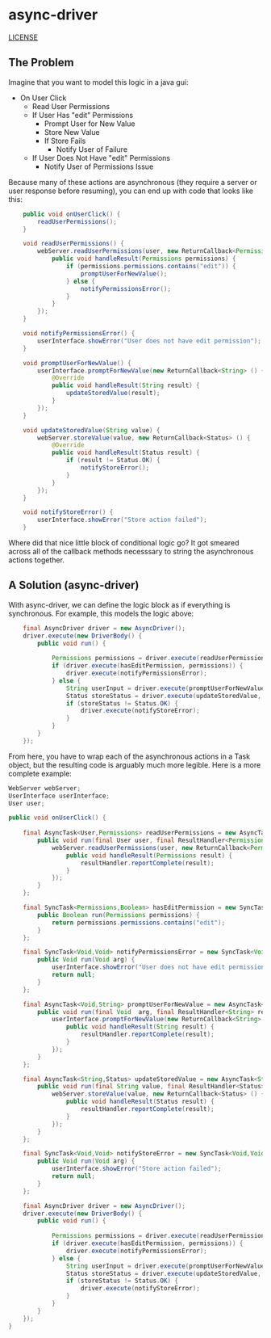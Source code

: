 async-driver
====================

[LICENSE](LICENSE.md)


The Problem
--------------------

Imagine that you want to model this logic in a java gui:

* On User Click
	* Read User Permissions
	* If User Has "edit" Permissions
		* Prompt User for New Value
		* Store New Value
		* If Store Fails
			* Notify User of Failure
	* If User Does Not Have "edit" Permissions
		* Notify User of Permissions Issue

Because many of these actions are asynchronous (they require a server or user response before resuming), you can end up with code that looks like this:

```java
	public void onUserClick() {
		readUserPermissions();
	}

	void readUserPermissions() {
		webServer.readUserPermissions(user, new ReturnCallback<Permissions> () {
			public void handleResult(Permissions permissions) {
				if (permissions.permissions.contains("edit")) {
					promptUserForNewValue();
				} else {
					notifyPermissionsError();
				}
			}
		});
	}

	void notifyPermissionsError() {
		userInterface.showError("User does not have edit permission");
	}

	void promptUserForNewValue() {
		userInterface.promptForNewValue(new ReturnCallback<String> () {
			@Override
			public void handleResult(String result) {
				updateStoredValue(result);
			}
		});
	}

	void updateStoredValue(String value) {
		webServer.storeValue(value, new ReturnCallback<Status> () {
			@Override
			public void handleResult(Status result) {
				if (result != Status.OK) {
					notifyStoreError();
				}
			}
		});
	}

	void notifyStoreError() {
		userInterface.showError("Store action failed");
	}
```

Where did that nice little block of conditional logic go? It got smeared across all of the callback methods necesssary to string the asynchronous actions together.

A Solution (async-driver)
--------------------

With async-driver, we can define the logic block as if everything is synchronous.
For example, this models the logic above:

```java
	final AsyncDriver driver = new AsyncDriver();
	driver.execute(new DriverBody() {
		public void run() {
			
			Permissions permissions = driver.execute(readUserPermissions, user);
			if (driver.execute(hasEditPermission, permissions)) {
				driver.execute(notifyPermissionsError);
			} else {
				String userInput = driver.execute(promptUserForNewValue);
				Status storeStatus = driver.execute(updateStoredValue, userInput);
				if (storeStatus != Status.OK) {
					driver.execute(notifyStoreError);
				}
			}
		}
	});
```

From here, you have to wrap each of the asynchronous actions in a Task object,
but the resulting code is arguably much more legible. Here is a more complete example:

```java
WebServer webServer;
UserInterface userInterface;
User user;

public void onUserClick() {
	
	final AsyncTask<User,Permissions> readUserPermissions = new AsyncTask<User,Permissions>() {
		public void run(final User user, final ResultHandler<Permissions> resultHandler) {
			webServer.readUserPermissions(user, new ReturnCallback<Permissions> () {
				public void handleResult(Permissions result) {
					resultHandler.reportComplete(result);
				}
			});
		}
	};

	final SyncTask<Permissions,Boolean> hasEditPermission = new SyncTask<Permissions,Boolean>() {
		public Boolean run(Permissions permissions) {
			return permissions.permissions.contains("edit");
		}
	};

	final SyncTask<Void,Void> notifyPermissionsError = new SyncTask<Void,Void>() {
		public Void run(Void arg) {
			userInterface.showError("User does not have edit permission");
			return null;
		}
	};

	final AsyncTask<Void,String> promptUserForNewValue = new AsyncTask<Void,String>() {
		public void run(final Void  arg, final ResultHandler<String> resultHandler) {
			userInterface.promptForNewValue(new ReturnCallback<String> () {
				public void handleResult(String result) {
					resultHandler.reportComplete(result);
				}
			});
		}
	};

	final AsyncTask<String,Status> updateStoredValue = new AsyncTask<String,Status>() {
		public void run(final String value, final ResultHandler<Status> resultHandler) {
			webServer.storeValue(value, new ReturnCallback<Status> () {
				public void handleResult(Status result) {
					resultHandler.reportComplete(result);
				}
			});
		}
	};

	final SyncTask<Void,Void> notifyStoreError = new SyncTask<Void,Void>() {
		public Void run(Void arg) {
			userInterface.showError("Store action failed");
			return null;
		}
	};

	final AsyncDriver driver = new AsyncDriver();
	driver.execute(new DriverBody() {
		public void run() {
			
			Permissions permissions = driver.execute(readUserPermissions, user);
			if (driver.execute(hasEditPermission, permissions)) {
				driver.execute(notifyPermissionsError);
			} else {
				String userInput = driver.execute(promptUserForNewValue);
				Status storeStatus = driver.execute(updateStoredValue, userInput);
				if (storeStatus != Status.OK) {
					driver.execute(notifyStoreError);
				}
			}
		}
	});
}
```

